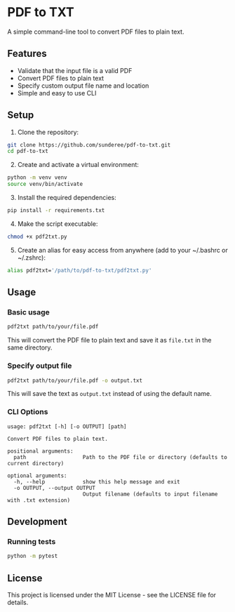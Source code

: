 # PDF to TXT

A simple command-line tool to convert PDF files to plain text.

## Features

- Validate that the input file is a valid PDF
- Convert PDF files to plain text
- Specify custom output file name and location
- Simple and easy to use CLI

## Setup

1. Clone the repository:
```bash
git clone https://github.com/sunderee/pdf-to-txt.git
cd pdf-to-txt
```

2. Create and activate a virtual environment:
```bash
python -m venv venv
source venv/bin/activate
```

3. Install the required dependencies:
```bash
pip install -r requirements.txt
```

4. Make the script executable:
```bash
chmod +x pdf2txt.py
```

5. Create an alias for easy access from anywhere (add to your ~/.bashrc or ~/.zshrc):
```bash
alias pdf2txt='/path/to/pdf-to-txt/pdf2txt.py'
```

## Usage

### Basic usage

```bash
pdf2txt path/to/your/file.pdf
```

This will convert the PDF file to plain text and save it as `file.txt` in the same directory.

### Specify output file

```bash
pdf2txt path/to/your/file.pdf -o output.txt
```

This will save the text as `output.txt` instead of using the default name.

### CLI Options

```
usage: pdf2txt [-h] [-o OUTPUT] [path]

Convert PDF files to plain text.

positional arguments:
  path                  Path to the PDF file or directory (defaults to current directory)

optional arguments:
  -h, --help            show this help message and exit
  -o OUTPUT, --output OUTPUT
                        Output filename (defaults to input filename with .txt extension)
```

## Development

### Running tests

```bash
python -m pytest
```

## License

This project is licensed under the MIT License - see the LICENSE file for details. 